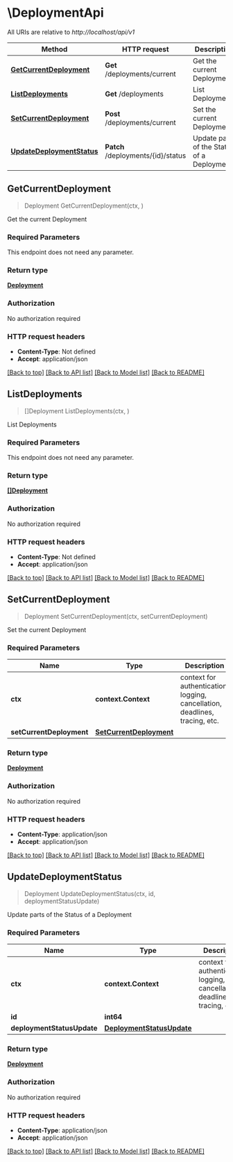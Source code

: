 # \DeploymentApi

All URIs are relative to *http://localhost/api/v1*

Method | HTTP request | Description
------------- | ------------- | -------------
[**GetCurrentDeployment**](DeploymentApi.md#GetCurrentDeployment) | **Get** /deployments/current | Get the current Deployment
[**ListDeployments**](DeploymentApi.md#ListDeployments) | **Get** /deployments | List Deployments
[**SetCurrentDeployment**](DeploymentApi.md#SetCurrentDeployment) | **Post** /deployments/current | Set the current Deployment
[**UpdateDeploymentStatus**](DeploymentApi.md#UpdateDeploymentStatus) | **Patch** /deployments/{id}/status | Update parts of the Status of a Deployment



## GetCurrentDeployment

> Deployment GetCurrentDeployment(ctx, )

Get the current Deployment

### Required Parameters

This endpoint does not need any parameter.

### Return type

[**Deployment**](Deployment.md)

### Authorization

No authorization required

### HTTP request headers

- **Content-Type**: Not defined
- **Accept**: application/json

[[Back to top]](#) [[Back to API list]](../README.md#documentation-for-api-endpoints)
[[Back to Model list]](../README.md#documentation-for-models)
[[Back to README]](../README.md)


## ListDeployments

> []Deployment ListDeployments(ctx, )

List Deployments

### Required Parameters

This endpoint does not need any parameter.

### Return type

[**[]Deployment**](Deployment.md)

### Authorization

No authorization required

### HTTP request headers

- **Content-Type**: Not defined
- **Accept**: application/json

[[Back to top]](#) [[Back to API list]](../README.md#documentation-for-api-endpoints)
[[Back to Model list]](../README.md#documentation-for-models)
[[Back to README]](../README.md)


## SetCurrentDeployment

> Deployment SetCurrentDeployment(ctx, setCurrentDeployment)

Set the current Deployment

### Required Parameters


Name | Type | Description  | Notes
------------- | ------------- | ------------- | -------------
**ctx** | **context.Context** | context for authentication, logging, cancellation, deadlines, tracing, etc.
**setCurrentDeployment** | [**SetCurrentDeployment**](SetCurrentDeployment.md)|  | 

### Return type

[**Deployment**](Deployment.md)

### Authorization

No authorization required

### HTTP request headers

- **Content-Type**: application/json
- **Accept**: application/json

[[Back to top]](#) [[Back to API list]](../README.md#documentation-for-api-endpoints)
[[Back to Model list]](../README.md#documentation-for-models)
[[Back to README]](../README.md)


## UpdateDeploymentStatus

> Deployment UpdateDeploymentStatus(ctx, id, deploymentStatusUpdate)

Update parts of the Status of a Deployment

### Required Parameters


Name | Type | Description  | Notes
------------- | ------------- | ------------- | -------------
**ctx** | **context.Context** | context for authentication, logging, cancellation, deadlines, tracing, etc.
**id** | **int64**|  | 
**deploymentStatusUpdate** | [**DeploymentStatusUpdate**](DeploymentStatusUpdate.md)|  | 

### Return type

[**Deployment**](Deployment.md)

### Authorization

No authorization required

### HTTP request headers

- **Content-Type**: application/json
- **Accept**: application/json

[[Back to top]](#) [[Back to API list]](../README.md#documentation-for-api-endpoints)
[[Back to Model list]](../README.md#documentation-for-models)
[[Back to README]](../README.md)

